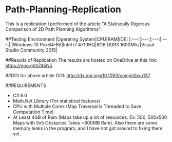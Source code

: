 # Path-Planning-Replication

This is a replication I performed of the article "A Statiscally Rigorous Comparison of 2D Path Planning Algorithms".

##Testing Environment
|Operating System|CPU|RAM|IDE|
|:---:|:---:|:---:|:---:|
|Windows 10 Pro 64-Bit|Intel i7 4710HQ|8GB DDR3 1600Mhz|Visual Studio Community 2015|

##Results of Replication
The results are hosted on OneDrive at this link: https://goo.gl/0745N5

##DOI for above article
DOI: http://dx.doi.org/10.1093/comjnl/bxu137

##REQUIREMENTS
- C# 6.0
- Math.Net Library (For statistical features)
- CPU with Multiple Cores (Map Traversal is Threaded to Save Computation Time)
- At Least 4GB of Ram (Maps take up a lot of resources. Ex: 500, 500x500 Maps with 5x5 Obstacles Takes ~600MB Ram). Also there are some memory leaks in the program, and I have not got around to fixing them yet.
